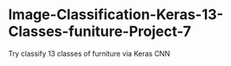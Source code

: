 # Image-Classification-Keras-13-Classes-funiture-Project-7
Try classify 13 classes of furniture via Keras CNN
